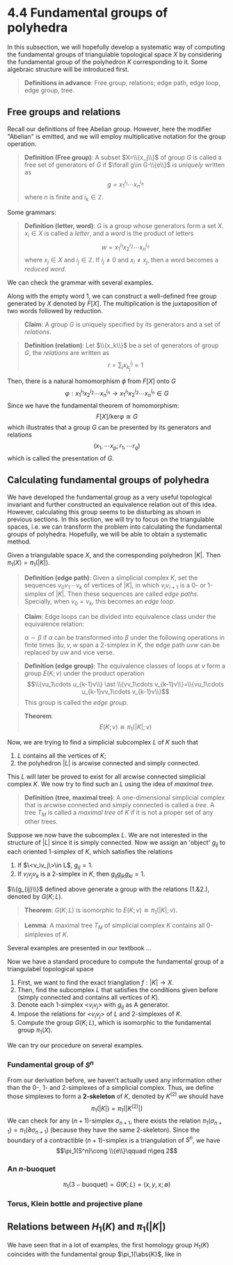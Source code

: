 # 4.4 Fundamental groups of polyhedra

In this subsection, we will hopefully develop a systematic way of computing the fundamental groups of triangulable topological space $X$ by considering the fundamental group of the polyhedron $K$ corresponding to it. Some algebraic structure will be introduced first.

>**Definitions in advance**: Free group, relations; edge path, edge loop, edge group, tree.

## Free groups and relations

Recall our definitions of free Abelian group. However, here the modifier "Abelian" is emitted, and we will employ multiplicative notation for the group operation.

>**Definition (Free group)**: A subset $X=\\{x_j\\}$ of group $G$ is called a free set of generators of $G$ if $\forall g\in G-\\{e\\}$ is *uniquely* written as
>$$g=x^{i_1}_1\cdots x^{i_n}_n$$
>where $n$ is finite and $i_k\in \mathbb{Z}$.

Some grammars:
>**Definition (letter, word)**: $G$ is a group whose generators form a set $X$. $x_i\in X$ is called a *letter*, and a *word* is the product of letters 
>$$w=x_1^{i_1}x_2^{i_2}\cdots x_n^{i_n}$$
>where $x_j\in X$ and $i_j\in \mathbb{Z}$. If $i_j\neq 0$ and $x_i\neq x_j$, then a word becomes a *reduced word*.

We can check the grammar with several examples.

Along with the empty word 1, we can construct a well-defined free group generated by $X$ denoted by $F[X]$. The multiplication is the juxtaposition of two words followed by reduction.

>**Claim**: A group $G$ is uniquely specified by its generators and a set of *relations*.

>**Definition (relation)**: Let $\\{x_k\\}$ be a set of generators of group $G$, the *relations* are written as 
>$$r=\sum_jx_{k_j}^{i_j}=1$$

Then, there is a natural homomorphism $\phi$ from $F[X]$ onto $G$
$$\varphi: x_1^{i_1}x_2^{i_2}\cdots x_n^{i_n}\longrightarrow x_1^{i_1}x_2^{i_2}\cdots x_n^{i_n} \in G$$
Since we have the fundamental theorem of homomorphism:
$$F[X]/\text{ker} \varphi\cong G$$
which illustrates that a group $G$ can be presented by its generators and relations
$$(x_1,\cdots x_p; r_1, \cdots r_q)$$
which is called the presentation of $G$.

## Calculating fundamental groups of polyhedra

We have developed the fundamental group as a very useful topological invariant and further constructed an equivalence relation out of this idea. However, calculating this group seems to be disturbing as shown in previous sections. In this section, we will try to focus on the triangulable spaces, i.e. we can transform the problem into calculating the fundamental groups of polyhedra. Hopefully, we will be able to obtain a systematic method.

Given a triangulable space $X$, and the corresponding polyhedron $|K|$. Then $\pi_1(X)=\pi_1(|K|)$.

>**Definition (edge path)**: Given a simplicial complex $K$, set the sequences $v_0v_1\cdots v_k$ of vertices of $|K|$, in which $v_iv_{i+1}$ is a 0- or 1-simplex of $|K|$. Then these sequences are called *edge paths*. Specially, when $v_0=v_k$, this becomes an *edge loop*.

>**Claim**: Edge loops can be divided into equivalence class under the equivalence relation:
>
>$\alpha\sim \beta$ if $\alpha$ can be transformed into $\beta$ under the following operations in finte times
>$\exists u, v, w$ span a 2-simplex in $K$, the edge path $uvw$ can be replaced by $uw$ and vice verse.

>**Definition (edge group)**: The equivalence classes of loops at $v$ form a group $E(K;v)$ under the product operation
>$$\\{vu_1\cdots u_{k-1}v\\} \ast \\{vv_1\cdots v_{k-1}v\\}=\\{vu_1\cdots u_{k-1}vv_1\cdots v_{k-1}v\\}$$
>This group is called the *edge group*.

>**Theorem**: $$E(K;v)\cong \pi_1(|K|;v)$$

Now, we are trying to find a simplicial subcomplex $L$ of $K$ such that
1. $L$ contains all the vertices of $K$;
2. the polyhedron $|L|$ is arcwise connected and simply connected.

This $L$ will later be proved to exist for all arcwise connected simplicial complex $K$. We now try to find such an $L$ using the idea of *maximal tree*.

>**Definition (tree, maximal tree)**: A one-dimensional simplicial complex that is arcwise connected and simply connected is called a *tree*. A tree $T_M$ is called a *maximal tree* of $K$ if it is not a proper set of any other trees.

Suppose we now have the subcomplex $L$. We are not interested in the structure of $|L|$ since it is simply connected. Now we assign an 'object' $g_{ij}$ to each oriented 1-simplex of $K$, which satisfies the relations
1. If $\<v_iv_j\>\in L$, $g_{ij}=1$.
2. If $v_iv_jv_k$ is a 2-simplex in $K$, then $g_{ij}g_{jk}g_{ki}=1$.

$\\{g_{ij}\\}$ defined above generate a group with the relations (1.\&2.), denoted by $G(K;L)$.

>**Theorem**: $G(K;L)$ is isomorphic to $E(K;v)\cong \pi_1(|K|;v)$.

>**Lemma**: A maximal tree $T_M$ of simplicial complex $K$ contains all 0-simplexes of $K$.

Several examples are presented in our textbook $\dots$

Now we have a standard procedure to compute the fundamental group of a triangulabel topological space
1. First, we want to find the exact trianglation $f: |K|\to X$.
2. Then, find the subcomplex $L$ that satisfies the conditions given before (simply connected and contains all vertices of $K$).
3. Denote each 1-simplex $\big<v_iv_j \big>$ with $g_{ij}$ as A generator.
4. Impose the relations for $\big<v_iv_j \big>$ of $L$ and 2-simplexes of $K$.
5. Compute the group $G(K;L)$, which is isomorphic to the fundamental group $\pi_1(X)$.

We can try our procedure on several examples.

### Fundamental group of $S^n$

From our derivation before, we haven't actually used any information other than the 0-, 1- and 2-simplexes of a simplicial complex. Thus, we define those simplexes to form a **2-skeleton** of $K$, denoted by $K^{(2)}$ we should have
$$\pi_1(|{K}|)=\pi_1(|K^{(2)}|)$$
We can check for any $(n+1)$-simplex $\sigma_{n+1}$, there exists the relation $\pi_1(\sigma_{n+1})=\pi_1(\partial\sigma_{n+1})$ (because they have the same 2-skeleton). Since the boundary of a contractible $(n+1)$-simplex is a triangulation of $S^{n}$, we have
$$\pi_1(S^n)\cong \\{e\\}\qquad n\geq 2$$

### An $n$-buoquet 
$$\pi_1(3-\text{buoquet})=G(K;L)=(x,y,x;\emptyset)$$

### Torus, Klein bottle and projective plane

## Relations between $H_1(K)$ and $\pi_1(|{K}|)$

We have seen that in a lot of examples, the first homology group $H_1(K)$ coincides with the fundamental group $\pi_1(\abs{K}$, like in 
